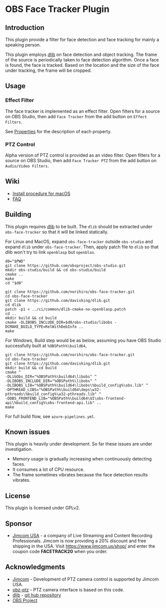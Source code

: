 # OBS Face Tracker Plugin

## Introduction

This plugin provide a filter for face detection and face tracking for mainly a speaking person.

This plugin employs [dlib](http://dlib.net/) on face detection and object tracking.
The frame of the source is periodically taken to face detection algorithm.
Once a face is found, the face is tracked.
Based on the location and the size of the face under tracking, the frame will be cropped.

## Usage
### Effect Filter
The face tracker is implemented as an effect filter.
Open filters for a source on OBS Studio, then add `Face Tracker` from the add button on `Effect Filters`.

See [Properties](doc/properties.md) for the description of each property.

### PTZ Control
Alpha version of PTZ control is provided as an video filter.
Open filters for a source on OBS Studio, then add `Face Tracker PTZ` from the add button on `Audio/Video Filters`.

## Wiki
- [Install procedure for macOS](https://github.com/norihiro/obs-face-tracker/wiki/Install-MacOS)
- [FAQ](https://github.com/norihiro/obs-face-tracker/wiki/FAQ)

## Building

This plugin requires [dlib](http://dlib.net/) to be built.
The `dlib` should be extracted under `obs-face-tracker` so that it will be linked statically.

For Linux and MacOS,
expand `obs-face-tracker` outside `obs-studio` and expand `dlib` under `obs-face-tracker`.
Then, apply patch file to `dlib` so that dlib won't try to link `openblasp` but `openblas`.
```
d0="$PWD"
git clone https://github.com/obsproject/obs-studio.git
mkdir obs-studio/build && cd obs-studio/build
cmake ..
make
cd "$d0"

git clone https://github.com/norihiro/obs-face-tracker.git
cd obs-face-tracker
git clone https://github.com/davisking/dlib.git
cd dlib
patch -p1 < ../ci/common/dlib-cmake-no-openblasp.patch
cd ..
mkdir build && cd build
cmake -DLIBOBS_INCLUDE_DIR=$d0/obs-studio/libobs -DCMAKE_BUILD_TYPE=RelWithDebInfo ..
make
```

For Windows,
Build step would be as below, assuming you have OBS Studio successfully built at `%OBSPath%\build64`,
```
git clone https://github.com/norihiro/obs-face-tracker.git
cd obs-face-tracker
git clone https://github.com/davisking/dlib.git
mkdir build && cd build
cmake ^
-DLibObs_DIR="%OBSPath%\build64\libobs" ^
-DLIBOBS_INCLUDE_DIR="%OBSPath%\libobs" ^
-DLIBOBS_LIB="%OBSPath%\build64\libobs\%build_config%\obs.lib" ^
-DPTHREAD_LIBS="%OBSPath%\build64\deps\w32-pthreads\%build_config%\w32-pthreads.lib" ^
-DOBS_FRONTEND_LIB="%OBSPath%\build64\UI\obs-frontend-api\%build_config%\obs-frontend-api.lib" ..
make
```
For full build flow, see `azure-pipelines.yml`.

## Known issues
This plugin is heavily under development. So far these issues are under investigation.
- Memory usage is gradually increasing when continuously detecting faces.
- It consumes a lot of CPU resource.
- The frame sometimes vibrates because the face detection results vibrates.

## License
This plugin is licensed under GPLv2.

## Sponsor
- [Jimcom USA](https://www.jimcom.us/shop/) - a company of Live Streaming and Content Recording Professionals.
  Jimcom is now providing a 20% discount and free shipping in the USA.
  Visit https://www.jimcom.us/shop/ and enter the coupon code **FACETRACK20** when you order.

## Acknowledgments
- [Jimcom](https://www.jimcom.us/) - Development of PTZ camera control is supported by Jimcom USA.
- [obz-ptz](https://github.com/glikely/obs-ptz) - PTZ camera interface is based on this code.
- [dlib](http://dlib.net/) - [git hub repository](https://github.com/davisking/dlib)
- [OBS Project](https://obsproject.com/)
